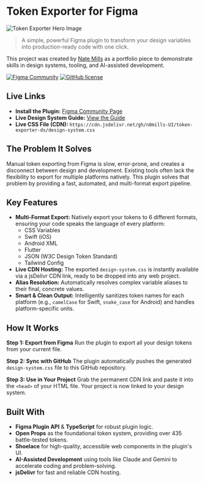 # Token Exporter for Figma

![Token Exporter Hero Image](https://github.com/n8mills-UI/token-exporter-ds/issues/1#issue-3214368500)

> A simple, powerful Figma plugin to transform your design variables into production-ready code with one click.

This project was created by [Nate Mills](https://natemills.me) as a portfolio piece to demonstrate skills in design systems, tooling, and AI-assisted development.

[![Figma Community](https://img.shields.io/badge/Figma-Community-F7C600?style=for-the-badge&logo=figma&logoColor=black)](https://www.figma.com/community/plugin/1521741753717588633/token-exporter)
[![GitHub license](https://img.shields.io/github/license/n8mills-UI/token-exporter-ds?style=for-the-badge)](./LICENSE)

## Live Links

* **Install the Plugin:** [Figma Community Page](https://www.figma.com/community/plugin/1521741753717588633/token-exporter)
* **Live Design System Guide:** [View the Guide](https://n8mills-ui.github.io/token-exporter-ds/design-system-guide.html)
* **Live CSS File (CDN):** `https://cdn.jsdelivr.net/gh/n8mills-UI/token-exporter-ds/design-system.css`

## The Problem It Solves

Manual token exporting from Figma is slow, error-prone, and creates a disconnect between design and development. Existing tools often lack the flexibility to export for multiple platforms natively. This plugin solves that problem by providing a fast, automated, and multi-format export pipeline.

## Key Features

* **Multi-Format Export:** Natively export your tokens to 6 different formats, ensuring your code speaks the language of every platform:
    * CSS Variables
    * Swift (iOS)
    * Android XML
    * Flutter
    * JSON (W3C Design Token Standard)
    * Tailwind Config
* **Live CDN Hosting:** The exported `design-system.css` is instantly available via a jsDelivr CDN link, ready to be dropped into any web project.
* **Alias Resolution:** Automatically resolves complex variable aliases to their final, concrete values.
* **Smart & Clean Output:** Intelligently sanitizes token names for each platform (e.g., `camelCase` for Swift, `snake_case` for Android) and handles platform-specific units.

## How It Works

**Step 1: Export from Figma**
Run the plugin to export all your design tokens from your current file.


**Step 2: Sync with GitHub**
The plugin automatically pushes the generated `design-system.css` file to this GitHub repository.


**Step 3: Use in Your Project**
Grab the permanent CDN link and paste it into the `<head>` of your HTML file. Your project is now linked to your design system.


## Built With

* **Figma Plugin API** & **TypeScript** for robust plugin logic.
* **Open Props** as the foundational token system, providing over 435 battle-tested tokens.
* **Shoelace** for high-quality, accessible web components in the plugin's UI.
* **AI-Assisted Development** using tools like Claude and Gemini to accelerate coding and problem-solving.
* **jsDelivr** for fast and reliable CDN hosting.
